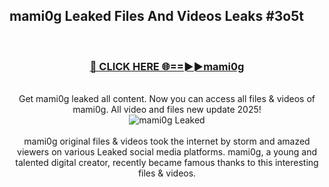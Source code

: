 ## mami0g Leaked Files And Videos Leaks #3o5t
<br>
<div align="center">
<h3><a href="https://watchclip.my.id/mami0g" rel="nofollow">🔴 CLICK HERE 🌐==►►mami0g</a></h3>
<br>
Get mami0g leaked all content. Now you can access all files & videos of mami0g. All video and files new update 2025!
<br>
<a href="https://watchclip.my.id/mami0g" rel="nofollow" data-target="animated-image.originalLink"><img src="https://i.ibb.co.com/WyWwxjT/player-gif2.gif" alt="mami0g Leaked" style="max-width: 100%; display: inline-block;" data-target="animated-image.originalImage"></a>
<br><br>
mami0g original files & videos took the internet by storm and amazed viewers on various Leaked social media platforms. mami0g, a young and talented digital creator, recently became famous thanks to this interesting files & videos.
</div>
<br>